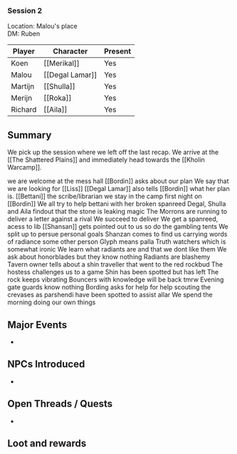 ### Session 2
Location:  Malou's place<br>
DM: Ruben

| Player  | Character                               | Present |
| ------- | --------------------------------------- | ------- |
| Koen    | [[Merikal]]                             | Yes     |
| Malou   | [[Degal Lamar]]                         | Yes     |
| Martijn | [[Shulla]]                              | Yes     |
| Merijn  | [[Roka]] | Yes     |
| Richard | [[Aila]]                                | Yes     |

## Summary  
We pick up the session where we left off the last recap. We arrive at the [[The Shattered Plains]] and immediately head towards the [[Kholin Warcamp]].



we are welcome at the mess hall
[[Bordin]] asks about our plan
We say that we are looking for [[Liss]]
[[Degal Lamar]] also tells [[Bordin]] what her plan is.
[[Bettani]] the scribe/librarian
we stay in the camp first night on [[Bordin]]
We all try to help bettani with her broken spanreed
Degal, Shulla and Aila findout that the stone is leaking magic
The Morrons are running to deliver a letter against a rival
We succeed to deliver
We get a spanreed, acess to lib
[[Shansan]] gets pointed out to us
so do the gambling tents
We split up to persue personal goals
Shanzan comes to find us carrying words of radiance
some other person
Glyph means palla
Truth watchers which is somewhat ironic
We learn what radiants are and that we dont like them
We ask about honorblades but they know nothing
Radiants are blashemy
Tavern owner tells about a shin traveller that went to the red rockbud
The hostess challenges us to a game
Shin has been spotted but has left
The rock keeps vibrating
Bouncers with knowledge will be back tmrw
Evening gate guards know nothing
Bording asks for help for help scouting the crevases as parshendi have been spotted to assist allar
We spend the morning doing our own things


## Major Events  
- 


## NPCs Introduced  
-  

## Open Threads / Quests  
- 

## Loot and rewards